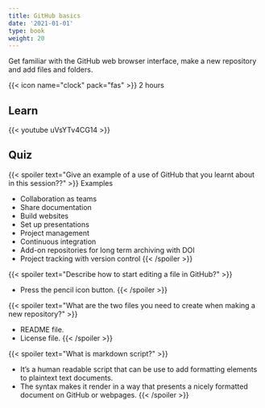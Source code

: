 ```yaml
---
title: GitHub basics
date: '2021-01-01'
type: book
weight: 20
---
```


Get familiar with the GitHub web browser interface, make a new repository and add files and folders.

<!--more-->

{{< icon name="clock" pack="fas" >}} 2 hours

## Learn

{{< youtube uVsYTv4CG14 >}}

## Quiz

{{< spoiler text="Give an example of a use of GitHub that you learnt about in this session??" >}}
Examples
* Collaboration as teams
* Share documentation
* Build websites
* Set up presentations
* Project management
* Continuous integration
* Add-on repositories for long term archiving with DOI
* Project tracking with version control
  {{< /spoiler >}}

{{< spoiler text="Describe how to start editing a file in GitHub?" >}}
* Press the pencil icon button.
{{< /spoiler >}}

{{< spoiler text="What are the two files you need to create when making a new repository?" >}}
* README file.
* License file.
{{< /spoiler >}}

{{< spoiler text="What is markdown script?" >}}
* It’s a human readable script that can be use to add formatting elements to plaintext text documents.
* The syntax makes it render in a way that presents a nicely formatted document on GitHub or webpages.
{{< /spoiler >}}

